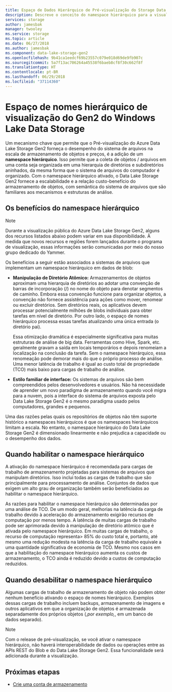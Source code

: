 ```yaml
---
title: Espaço de Dados Hierárquico de Pré-visualização do Storage Data Storage Gen2 do Azure
description: Descreve o conceito do namespace hierárquico para a visualização do Azure Data Lake Storage Gen2
services: storage
author: jamesbak
manager: twooley
ms.service: storage
ms.topic: article
ms.date: 06/27/2018
ms.author: jamesbak
ms.component: data-lake-storage-gen2
ms.openlocfilehash: 9b41ca1eedcf69b23557c079e018d69de9fb907c
ms.sourcegitcommit: 5a7f13ac706264a45538f6baeb8cf8f30c662f8f
ms.translationtype: HT
ms.contentlocale: pt-BR
ms.lasthandoff: 06/29/2018
ms.locfileid: "37114360"
---
```

# <a name="azure-data-lake-storage-gen2-preview-hierarchical-namespace"></a>Espaço de nomes hierárquico de visualização do Gen2 do Windows Lake Data Storage

Um mecanismo chave que permite que o Pré-visualização do Azure Data Lake Storage Gen2 forneça o desempenho do sistema de arquivos na escala de armazenamento de objetos e preços, é a adição de um **namespace hierárquico**. Isso permite que a coleta de objetos / arquivos em uma conta seja organizada em uma hierarquia de diretórios e subdiretórios aninhados, da mesma forma que o sistema de arquivos do computador é organizado. Com o namespace hierárquico ativado, o Data Lake Storage Gen2 fornece a escalabilidade e a relação custo-benefício do armazenamento de objetos, com semântica do sistema de arquivos que são familiares aos mecanismos e estruturas de análise.

## <a name="the-benefits-of-the-hierarchical-namespace"></a>Os benefícios do namespace hierárquico

> [!NOTE]
> Durante a visualização pública do Azure Data Lake Storage Gen2, alguns dos recursos listados abaixo podem variar em sua disponibilidade. À medida que novos recursos e regiões forem lançados durante o programa de visualização, essas informações serão comunicadas por meio do nosso grupo dedicado do Yammer.  

Os benefícios a seguir estão associados a sistemas de arquivos que implementam um namespace hierárquico em dados de blob:

- **Manipulação de Diretório Atômico:** Armazenamentos de objetos aproximam uma hierarquia de diretórios ao adotar uma convenção de barras de incorporação (/) no nome do objeto para denotar segmentos de caminho. Embora essa convenção funcione para organizar objetos, a convenção não fornece assistência para ações como mover, renomear ou excluir diretórios. Sem diretórios reais, os aplicativos devem processar potencialmente milhões de blobs individuais para obter tarefas em nível de diretório. Por outro lado, o espaço de nomes hierárquico processa essas tarefas atualizando uma única entrada (o diretório pai). 

    Essa otimização dramática é especialmente significativa para muitas estruturas de análise de big data. Ferramentas como Hive, Spark, etc. geralmente gravam a saída em locais temporários e depois renomeiam a localização na conclusão da tarefa. Sem o namespace hierárquico, essa renomeação pode demorar mais do que o próprio processo de análise. Uma menor latência de trabalho é igual ao custo total de propriedade (TCO) mais baixo para cargas de trabalho de análise.

- **Estilo familiar de interface:** Os sistemas de arquivos são bem compreendidos pelos desenvolvedores e usuários. Não há necessidade de aprender um novo paradigma de armazenamento quando você migra para a nuvem, pois a interface do sistema de arquivos exposta pelo Data Lake Storage Gen2 é o mesmo paradigma usado pelos computadores, grandes e pequenos.

Uma das razões pelas quais os repositórios de objetos não têm suporte histórico a namespaces hierárquicos é que os namespaces hierárquicos limitam a escala. No entanto, o namespace hierárquico do Data Lake Storage Gen2 é dimensionado linearmente e não prejudica a capacidade ou o desempenho dos dados.

## <a name="when-to-enable-the-hierarchical-namespace"></a>Quando habilitar o namespace hierárquico

A ativação do namespace hierárquico é recomendada para cargas de trabalho de armazenamento projetadas para sistemas de arquivos que manipulam diretórios. Isso inclui todas as cargas de trabalho que são principalmente para processamento de análise. Conjuntos de dados que exigem um alto grau de organização também serão beneficiados ao habilitar o namespace hierárquico.

As razões para habilitar o namespace hierárquico são determinadas por uma análise de TCO. De um modo geral, melhorias na latência da carga de trabalho devido à aceleração do armazenamento exigirão recursos de computação por menos tempo. A latência de muitas cargas de trabalho pode ser aprimorada devido à manipulação de diretório atômico que é ativada pelo namespace hierárquico. Em muitas cargas de trabalho, o recurso de computação representa> 85% do custo total e, portanto, até mesmo uma redução modesta na latência da carga de trabalho equivale a uma quantidade significativa de economia de TCO. Mesmo nos casos em que a habilitação do namespace hierárquico aumenta os custos de armazenamento, o TCO ainda é reduzido devido a custos de computação reduzidos.

## <a name="when-to-disable-the-hierarchical-namespace"></a>Quando desabilitar o namespace hierárquico

Algumas cargas de trabalho de armazenamento de objeto não podem obter nenhum benefício ativando o espaço de nomes hierárquico. Exemplos dessas cargas de trabalho incluem backups, armazenamento de imagens e outros aplicativos em que a organização de objetos é armazenada separadamente dos próprios objetos (*,por exemplo,*, em um banco de dados separado).

> [!NOTE]
> Com o release de pré-visualização, se você ativar o namespace hierárquico, não haverá interoperabilidade de dados ou operações entre as APIs REST do Blob e do Data Lake Storage Gen2. Essa funcionalidade será adicionada durante a visualização.

## <a name="next-steps"></a>Próximas etapas

- [Crie uma conta de armazenamento](./quickstart-create-account.md)